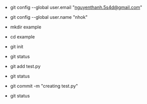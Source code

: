  - git config --global user.email "nguyenthanh.5s4d@gmail.com"
 - git config --global user.name "nhok"

 - mkdir example
 - cd example
 - git init
 - git status

 - git add test.py
 - git status

 - git commit -m "creating test.py"
 - git status
